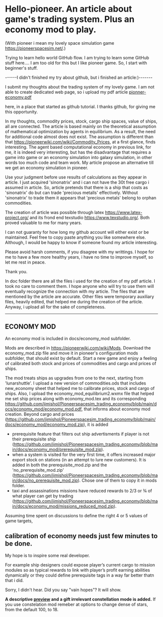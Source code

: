 # Hello-pioneer. An article about game's trading system. Plus an economy mod to play.
(With pioneer i mean my lovely space simulation game https://pioneerspacesim.net/.)

Trying to learn hello world GitHub flow.
I am trying to learn some GitHub stuff here....
I am too old for this but I like pioneer game. So, I start with beginner's stuff.

------I didn't finished my try about github, but i finished an article:)-------

I submit my thoughts about the trading system of my lovely game. I am not able to create dedicated web page, so i upload my pdf article [pionner-economy.pdf](https://github.com/jimishol/Pioneerspacesim_trading_economy/files/7077355/pionner-economy.pdf)

 here, in a place that started as github tutorial. I thanks github, for giving me this opportunity.

In my thoughts, commodity prices, stock, cargo ship spaces, value of ships, all are connected. The article is based mainly on the theoretical assumption of mathematical optimization by agents in equilibrium. As a result, the need for additional code almost does not exist. The assumption is different than that https://pioneerwiki.com/wiki/Commodity_Prices, at a first glance, finds interesting. The agent based computational economy in previous link, for me, it is  indeed very interesting, but has the disadvantage that requires a game into game or an economy simulation into galaxy simulation, in other words too much code and team work. My article propose an alternative till we get an economy simulation in pioneer.

Use your judgment before use results of calculations as they appear in article. I just acquired 'sinonatrix' and i can not have the 30t free cargo i assumed in article. So, article pretends that there is a ship that costs as 'sinonatrix' do but can trade 'precious metalls' effectively. Without 'sinonatrix' to trade them it appears that 'precious metals' belong to orphan commodities.

The creation of article was possible through latex https://www.latex-project.org/ and its frond end texstudio https://www.texstudio.org/. Both proved valuable to me for many years.

I can not guaranty for how long my github account will either exist or be maintained. Feel free to copy paste anything you like somewhere else. Although, I would be happy to know if someone found my article interesting.

Please avoid harsh comments, if you disagree with my writtings. I hope for me to have a few more healthy years, i have no time to improve myself, so let me rest in peace.

Thank you.

In doc folder there are all the files i used for the creation of my pdf article. I took no care to comment them. I hope anyone who will try to use them will eventually recognize the connection with my article. The files that are mentioned by the article are accurate. Other files were temporary auxiliary files, heavily edited, that helped me during the creation of the article. Anyway, i upload all for the sake of completeness.

-----------------------------------------------------------------------------------------------------------------------------------------------------------------

ECONOMY MOD
---
An economy mod is included in docs/economy_mod subfolder.

Mods are described in https://pioneerwiki.com/wiki/Mods. Download the economy_mod.zip file and move it in pioneer's configuration mods subfolder, that should exist by default. Start a new game and enjoy a feeling of calibrated both stock and prices of commodities and cargo and prices of ships. 

The mod treats ships as upgrades from one to the next, starting from 'lunarshuttle'.
I upload a new version of commodities.ods that includes new_economy sheet that helped me to calibrate prices, stock and cargo of ships. Also, I upload the economy_mod_equilibrium2.wxmx file that helped me set ship prices along with economy_mod.tex and its corresponding https://github.com/jimishol/Pioneerspacesim_trading_economy/blob/main/docs/economy_mod/economy_mod.pdf,
that informs about economy mod creation.
Beyond cargo and prices (https://github.com/jimishol/Pioneerspacesim_trading_economy/blob/main/docs/economy_mod/economy_mod.zip), it is added
- prerequisite feature that filters out ship advertisments if player is not their prerequisite ship
(https://github.com/jimishol/Pioneerspacesim_trading_economy/blob/main/docs/economy_mod/prerequisite_mod.zip).
- when a system is visited for the very first time, it offers increased major export stock on stations (in an attempt to lure new customers).
    It is added in both the prerequisite_mod.zip and the 'no_prerequisite_mod.zip'
    (https://github.com/jimishol/Pioneerspacesim_trading_economy/blob/main/docs/no_prerequisite_mod.zip). Chose one of them to copy it in mods folder.  
- taxi and assassinations missions have reduced rewards to 2/3 or ¾ of what player can get by trading
    (https://github.com/jimishol/Pioneerspacesim_trading_economy/blob/main/docs/economy_mod/missions_reduced_mod.zip).
    
Assuming time spent on discussions to define the right 4 or 5 values of game targets,

calibration of economy needs just few minutes to be done.
---
My hope is to inspire  some real developer. 


For example ship designers could expose player’s current cargo to mission modules so as typical rewards to link with player’s profit earning abilities dynamically or they could define prerequisite tags in a way far better thatn that i did.

Sorry, I didn't hear. Did you say "vain hopes"? It will show.

**A descriptive [preview](https://github.com/jimishol/Pioneerspacesim_trading_economy/blob/main/docs/economy_mod_preview/preview.md) and a gift irrelevant constellation mode is added.** If you use constelation mod remeber at options to change dense of stars, from the default 100, to 18.
